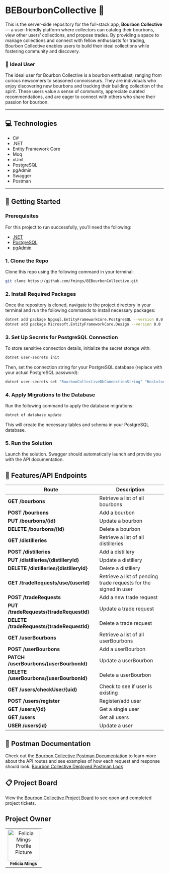# BEBourbonCollective 🥃

This is the server-side repository for the full-stack app, **Bourbon Collective** — a user-friendly platform where collectors can catalog their bourbons, view other users’ collections, and propose trades. By providing a space to manage collections and connect with fellow enthusiasts for trading, Bourbon Collective enables users to build their ideal collections while fostering community and discovery.

### 👤 Ideal User
The ideal user for Bourbon Collective is a bourbon enthusiast, ranging from curious newcomers to seasoned connoisseurs. 
They are individuals who enjoy discovering new bourbons and tracking their building collection of the spirit. 
These users value a sense of community, appreciate curated recommendations, and are eager to connect with others who share their passion for bourbon. 

---

## 💻 Technologies

- C#
- .NET
- Entity Framework Core
- Moq
- xUnit
- PostgreSQL
- pgAdmin
- Swagger
- Postman

---

## 🚀 Getting Started

### Prerequisites

For this project to run successfully, you'll need the following:

- [.NET](https://dotnet.microsoft.com/en-us)
- [PostgreSQL](https://www.postgresql.org/download)
- [pgAdmin](https://www.pgadmin.org)

### 1. Clone the Repo

Clone this repo using the following command in your terminal:

```bash
git clone https://github.com/fmings/BEBourbonCollective.git
```

### 2. Install Required Packages

Once the repository is cloned, navigate to the project directory in your terminal and run the following commands to install necessary packages:

```bash
dotnet add package Npgsql.EntityFrameworkCore.PostgreSQL --version 8.0
dotnet add package Microsoft.EntityFrameworkCore.Design --version 8.0
```

### 3. Set Up Secrets for PostgreSQL Connection

To store sensitive connection details, initialize the secret storage with:

```bash
dotnet user-secrets init
```

Then, set the connection string for your PostgreSQL database (replace with your actual PostgreSQL password):

```bash
dotnet user-secrets set "BourbonCollectiveDbConnectionString" "Host=localhost;Port=5432;Username=postgres;Password=<your_postgresql_password>;Database=BourbonCollective"
```

### 4. Apply Migrations to the Database

Run the following command to apply the database migrations:

```bash
dotnet ef database update
```

This will create the necessary tables and schema in your PostgreSQL database.

### 5. Run the Solution

Launch the solution. Swagger should automatically launch and provide you with the API documentation.

## 📍 Features/API Endpoints

| Route											| Description														|
|-----------------------------------------------|-------------------------------------------------------------------|
| **GET /bourbons**                             | Retrieve a list of all bourbons									|
| **POST /bourbons**                            | Add a bourbon														|
| **PUT /bourbons/{id}**						| Update a bourbon													|
| **DELETE /bourbons/{id}**                     | Delete a bourbon													|
| **GET /distilleries**							| Retrieve a list of all distilleries								|
| **POST /distilleries**						| Add a distillery													|
| **PUT /distilleries/{distilleryId}**          | Update a distillery												|
| **DELETE /distilleries/{distilleryId}**       | Delete a distillery												|
| **GET /tradeRequests/use/{userId}**           | Retrieve a list of pending trade requests for the signed in user  |
| **POST /tradeRequests**						| Add a new trade request											|
| **PUT /tradeRequests/{tradeRequestId}**       | Update a trade request											|
| **DELETE /tradeRequests/{tradeRequestId}**    | Delete a trade request											|
| **GET /userBourbons**							| Retrieve a list of all userBourbons                               |
| **POST /userBourbons**						| Add a userBourbon													|
| **PATCH /userBourbons/{userBourbonId}**       | Update a userBourbon												|
| **DELETE /userBourbons/{userBourbonId}**		| Delete a userBourbon												|
| **GET /users/checkUser/{uid}**                | Check to see if user is existing									|
| **POST /users/register**						| Register/add user													|
| **GET /users/{id}**							| Get a single user													|
| **GET /users**								| Get all users														|
| **USER /users{id}**							| Update a user														|

## 📄 Postman Documentation

Check out the [Bourbon Collective Postman Documentation](https://documenter.getpostman.com/view/31976414/2sAYBRFDUy) to learn more about the API routes and see examples of how each request and response should look.
[Bourbon Collective Deployed Postman Look](https://www.loom.com/share/215711e4ab3945ae9329b145c7635350?sid=9c70b0ff-d60c-4a4c-ab04-941a4d41e3c3)

## 📋 Project Board

View the [Bourbon Collective Project Board](https://github.com/users/fmings/projects/13/views/1) to see open and completed project tickets.

## Project Owner

<table>
<tr>
<td align="center">
<a href="https://github.com/fmings">
<img src="https://avatars.githubusercontent.com/u/150978100?v=4" width="100px;" alt="Felicia Mings Profile Picture"/><br>
<sub><b>Felicia Mings</b></sub>
</a>
</td>
</tr>
</table>

